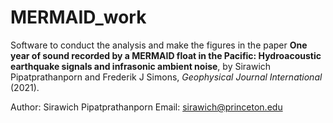 # MERMAID_work
Software to conduct the analysis and make the figures in the paper **One year of sound recorded by a MERMAID float in the Pacific: Hydroacoustic earthquake signals and infrasonic ambient noise**, by Sirawich Pipatprathanporn and Frederik J Simons,  _Geophysical Journal International_ (2021).

Author: Sirawich Pipatprathanporn
Email:  sirawich@princeton.edu
